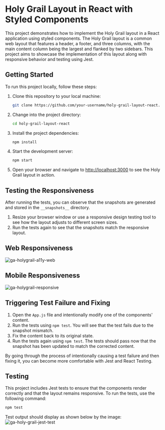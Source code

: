 # Holy Grail Layout in React with Styled Components

This project demonstrates how to implement the Holy Grail layout in a React application using styled components. The Holy Grail layout is a common web layout that features a header, a footer, and three columns, with the main content column being the largest and flanked by two sidebars. This project aims to showcase the implementation of this layout along with responsive behavior and testing using Jest.

## Getting Started

To run this project locally, follow these steps:

1. Clone this repository to your local machine:

   ```bash
   git clone https://github.com/your-username/holy-grail-layout-react.git
   ```

2. Change into the project directory:

   ```bash
   cd holy-grail-layout-react
   ```

3. Install the project dependencies:

   ```bash
   npm install
   ```

4. Start the development server:

   ```bash
   npm start
   ```

5. Open your browser and navigate to [http://localhost:3000](http://localhost:3000) to see the Holy Grail layout in action.

## Testing the Responsiveness

After running the tests, you can observe that the snapshots are generated and stored in the `__snapshots__` directory.

1. Resize your browser window or use a responsive design testing tool to see how the layout adjusts to different screen sizes.
2. Run the tests again to see that the snapshots match the responsive layout.

## Web Responsiveness
![ga-holygrail-a11y-web](https://github.com/redeyedev-208/ui-layouts-main/assets/60634649/6de7b8d9-aa3b-4ed1-9cc8-ba5cc81143da)

## Mobile Responsiveness
![ga-holygrail-responsive](https://github.com/redeyedev-208/ui-layouts-main/assets/60634649/3ee076ec-75b4-48c0-a4c7-ca7d2918f87c)


## Triggering Test Failure and Fixing

1. Open the `App.js` file and intentionally modify one of the components' content.
2. Run the tests using `npm test`. You will see that the test fails due to the snapshot mismatch.
3. Fix the content back to its original state.
4. Run the tests again using `npm test`. The tests should pass now that the snapshot has been updated to match the corrected content.

By going through the process of intentionally causing a test failure and then fixing it, you can become more comfortable with Jest and React Testing.

## Testing

This project includes Jest tests to ensure that the components render correctly and that the layout remains responsive. To run the tests, use the following command:

```bash
npm test
```
Test output should display as shown below by the image:
![ga-holy-grail-jest-test](https://github.com/redeyedev-208/ui-layouts-main/assets/60634649/fc1e8447-f751-4eac-a15a-e59e425a3ffe)
